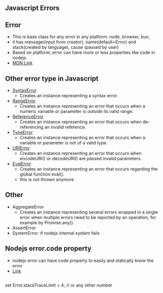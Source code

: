 ## Javascript Errors

## Error
- This is base class for any error in any platform: node, browser, bun, 
- it has message(input from creator), name(default=Error) and stack(created by language), cause (passed by user)
- Based on platform; error can have more or less properties like code in nodejs
- [MDN Link](https://developer.mozilla.org/en-US/docs/Web/JavaScript/Reference/Global_Objects/Error)

## Other error type in Javascript
- [SyntaxError](https://developer.mozilla.org/en-US/docs/Web/JavaScript/Reference/Global_Objects/SyntaxError)
  - Creates an instance representing a syntax error.
- [RangeError](https://developer.mozilla.org/en-US/docs/Web/JavaScript/Reference/Global_Objects/RangeError)
  - Creates an instance representing an error that occurs when a numeric variable or parameter is outside its valid range.
- [ReferenceError](https://developer.mozilla.org/en-US/docs/Web/JavaScript/Reference/Global_Objects/ReferenceError)
  - Creates an instance representing an error that occurs when de-referencing an invalid reference.
- [TypeError](https://developer.mozilla.org/en-US/docs/Web/JavaScript/Reference/Global_Objects/TypeError)
  - Creates an instance representing an error that occurs when a variable or parameter is not of a valid type.
- [URIError](https://developer.mozilla.org/en-US/docs/Web/JavaScript/Reference/Global_Objects/URIError)
  - Creates an instance representing an error that occurs when encodeURI() or decodeURI() are passed invalid parameters.
- [EvalError](https://developer.mozilla.org/en-US/docs/Web/JavaScript/Reference/Global_Objects/EvalError)
  - Creates an instance representing an error that occurs regarding the global function eval().
  - this is not thrown anymore

## Other
- AggregateError
  - Creates an instance representing several errors wrapped in a single error when multiple errors need to be reported by an operation, for example by Promise.any().
- AssertError
- SystemError: if nodejs internal system fails

## Nodejs error.code property
- nodejs error can have code property to easily and statically know the error
- [Link](https://nodejs.org/api/errors.html#nodejs-error-codes)

## 
set Error.stackTraceLimit = 4; // or any other number